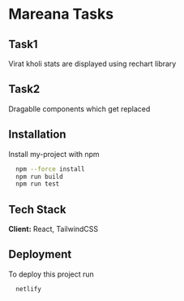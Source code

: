 
# Mareana Tasks




## Task1
Virat kholi stats are displayed using rechart library 

## Task2
Dragablle components which get replaced



## Installation

Install my-project with npm

```bash
  npm --force install
  npm run build
  npm run test
```
    
## Tech Stack

**Client:** React, TailwindCSS




## Deployment

To deploy this project run

```bash
  netlify
```

